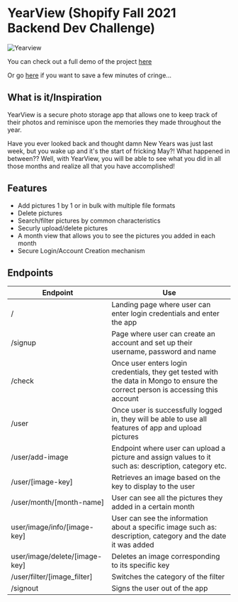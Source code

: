 # YearView (Shopify Fall 2021 Backend Dev Challenge)

![Yearview](https://user-images.githubusercontent.com/69891859/117560163-5df75400-b059-11eb-81bb-a84ebec9cbed.gif)


You can check out a full demo of the project [here](https://www.youtube.com/watch?v=iAI6MHgDDDA)

Or go [here](https://www.youtube.com/watch?v=2wQqpM33VCY) if you want to save a few minutes of cringe...

## What is it/Inspiration

YearView is a secure photo storage app that allows one to keep track of their photos and reminisce upon the memories they made throughout the year.

Have you ever looked back and thought damn New Years was just last week, but you wake up and it's the start of fricking May?! What happened in between?? Well, with YearView, you will be able to see what you did in all those months and realize all that you have accomplished!

## Features

- Add pictures 1 by 1 or in bulk with multiple file formats
- Delete pictures
- Search/filter pictures by common characteristics
- Securly upload/delete pictures
- A month view that allows you to see the pictures you added in each month
- Secure Login/Account Creation mechanism

## Endpoints

|Endpoint | Use |
|---------|-----|
|/        | Landing page where user can enter login credentials and enter the app|
|/signup  | Page where user can create an account and set up their username, password and name |
|/check   | Once user enters login credentials, they get tested with the data in Mongo to ensure the correct person is accessing this account|
|/user    | Once user is successfully logged in, they will be able to use all features of app and upload pictures|
|/user/add-image| Endpoint where user can upload a picture and assign values to it such as: description, category etc.|
|/user/[image-key]| Retrieves an image based on the key to display to the user |
|/user/month/[month-name] | User can see all the pictures they added in a certain month |
|user/image/info/[image-key] | User can see the information about a specific image such as: description, category and the date it was added |
|user/image/delete/[image-key]| Deletes an image corresponding to its specific key |
|/user/filter/[image_filter] | Switches the category of the filter |
|/signout | Signs the user out of the app |




